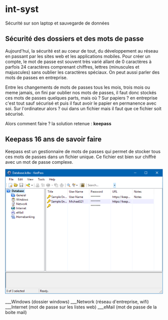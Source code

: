 # int-syst
Sécurité sur son laptop et sauvegarde de données

## Sécurité des dossiers et des mots de passe

Aujourd'hui, la sécurité est au coeur de tout, du développement au réseau en passant par les sites web et les applications mobiles. Pour créer un compte, le mot de passe est souvent très varié allant de 0 caractères à parfois 24 caractères comprenant chiffres, lettres (minuscules et majuscules) sans oublier les caractères spéciaux.
On peut aussi parler des mots de passes en entreprise.

Entre les changements de mots de passes tous les mois, trois mois ou meme jamais, on fini par oublier nos mots de passes, il faut donc stockés ces mots de passes quelques parts, mais où ?
Sur papiers ? en entreprise c'est tout sauf sécurisé et puis il faut avoir le papier en permanence avec soi.
Sur l'ordinateur alors ? oui dans un fichier mais il faut que ce fichier soit sécurisé.

Alors comment faire ? la solution retenue : **keepass**

## Keepass 16 ans de savoir faire

Keepass est un gestionnaire de mots de passes qui permet de stocker tous ces mots de passes dans un fichier unique. Ce fichier est bien sur chiffré avec un mot de passe complexe.

![](keepass.PNG)

___Windows    (dossier windows)
___Network    (réseau d'entreprise, wifi)
___Internet   (mot de passe sur les listes web)
___eMail      (mot de passe de la boite mail)
